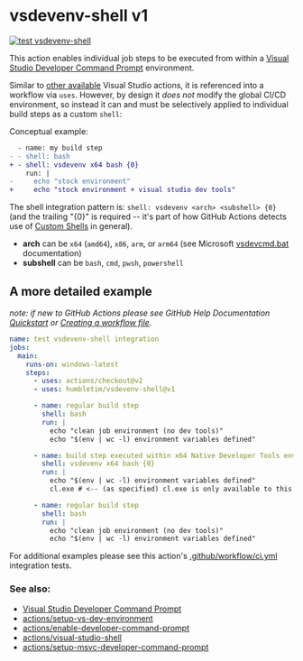 # vsdevenv-shell v1

[![test vsdevenv-shell](https://github.com/humbletim/vsdevenv-shell/actions/workflows/ci.yml/badge.svg?branch=main)](https://github.com/humbletim/vsdevenv-shell/actions/workflows/ci.yml)

This action enables individual job steps to be executed from within a [Visual Studio Developer Command Prompt](https://docs.microsoft.com/en-us/visualstudio/ide/reference/command-prompt-powershell?view=vs-2019) environment.

Similar to [other available](#See-also) Visual Studio actions, it is referenced into a workflow via `uses`. However, by design it _does not_ modify the global CI/CD environment, so instead it can and must be selectively applied to individual build steps as a custom `shell`:

Conceptual example:

```diff
  - name: my build step
- - shell: bash
+ - shell: vsdevenv x64 bash {0}
    run: |
-     echo "stock environment"
+     echo "stock environment + visual studio dev tools"
```

The shell integration pattern is: `shell: vsdevenv <arch> <subshell> {0}` (and the trailing "{0}" is required -- it's part of how GitHub Actions detects use of [Custom Shells](https://docs.github.com/en/actions/using-workflows/workflow-syntax-for-github-actions#custom-shell) in general).

- **arch** can be `x64` (`amd64`), `x86`, `arm`, or `arm64` (see Microsoft [vsdevcmd.bat](https://docs.microsoft.com/en-us/visualstudio/ide/reference/command-prompt-powershell?view=vs-2019#target-architecture-and-host-architecture) documentation)
- **subshell** can be `bash`, `cmd`, `pwsh`, `powershell`

## A more detailed example

_note: if new to GitHub Actions please see GitHub Help Documentation [Quickstart](https://docs.github.com/en/actions/quickstart) or [Creating a workflow file](https://docs.github.com/en/actions/using-workflows#creating-a-workflow-file)._

```yaml
name: test vsdevenv-shell integration
jobs:
  main:
    runs-on: windows-latest
    steps:
      - uses: actions/checkout@v2
      - uses: humbletim/vsdevenv-shell@v1

      - name: regular build step
        shell: bash
        run: |
          echo "clean job environment (no dev tools)"
          echo "$(env | wc -l) environment variables defined"

      - name: build step executed within x64 Native Developer Tools env
        shell: vsdevenv x64 bash {0}
        run: |
          echo "$(env | wc -l) environment variables defined"
          cl.exe # <-- (as specified) cl.exe is only available to this step

      - name: regular build step
        shell: bash
        run: |
          echo "clean job environment (no dev tools)"
          echo "$(env | wc -l) environment variables defined"
```

For additional examples please see this action's [.github/workflow/ci.yml](.github/workflow/ci.yml) integration tests.

### See also:
- [Visual Studio Developer Command Prompt](https://docs.microsoft.com/en-us/visualstudio/ide/reference/command-prompt-powershell?view=vs-2019)
- [actions/setup-vs-dev-environment](https://github.com/marketplace/actions/setup-vs-dev-environment)
- [actions/enable-developer-command-prompt](https://github.com/marketplace/actions/enable-developer-command-prompt)
- [actions/visual-studio-shell](https://github.com/marketplace/actions/visual-studio-shell)
- [actions/setup-msvc-developer-command-prompt](https://github.com/marketplace/actions/setup-msvc-developer-command-prompt)
